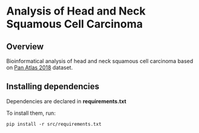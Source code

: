 # Analysis of Head and Neck Squamous Cell Carcinoma

## Overview
Bioinformatical analysis of head and neck squamous cell carcinoma based on [Pan Atlas 2018](https://www.cbioportal.org/study/summary?id=hnsc_tcga_pan_can_atlas_2018) dataset.

## Installing dependencies

Dependencies are declared in __requirements.txt__

To install them, run:
```
pip install -r src/requirements.txt
```